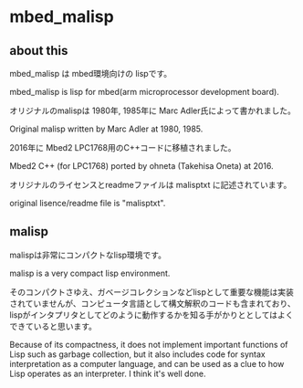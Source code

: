 # mbed_malisp
## about this
mbed_malisp は mbed環境向けの lispです。

mbed_malisp is lisp for mbed(arm microprocessor development board).

オリジナルのmalispは 1980年, 1985年に Marc Adler氏によって書かれました。

Original malisp written by Marc Adler at 1980, 1985.

2016年に Mbed2 LPC1768用のC++コードに移植されました。

Mbed2 C++ (for LPC1768) ported by ohneta (Takehisa Oneta) at 2016.


オリジナルのライセンスとreadmeファイルは malisptxt に記述されています。

original lisence/readme file is "malisptxt".

## malisp
malispは非常にコンパクトなlisp環境です。

malisp is a very compact lisp environment.

そのコンパクトさゆえ、ガベージコレクションなどlispとして重要な機能は実装されていませんが、コンピュータ言語として構文解釈のコードも含まれており、lispがインタプリタとしてどのように動作するかを知る手がかりととしてはよくできていると思います。

Because of its compactness, it does not implement important functions of Lisp such as garbage collection, but it also includes code for syntax interpretation as a computer language, and can be used as a clue to how Lisp operates as an interpreter. I think it's well done.

